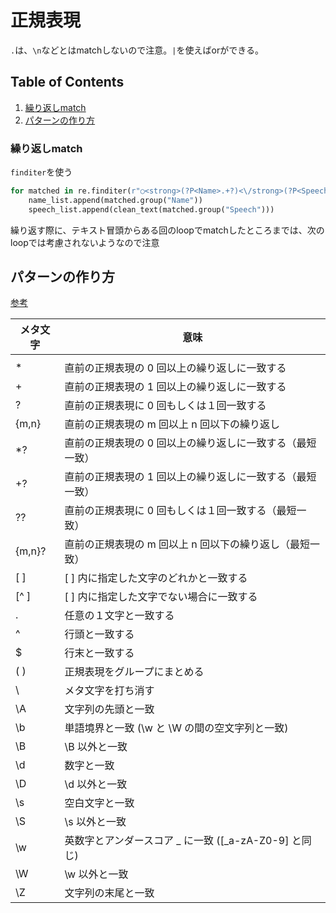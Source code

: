 # 正規表現
`.`は、`\n`などとはmatchしないので注意。`|`を使えばorができる。


## Table of Contents
1. [繰り返しmatch](#繰り返しmatch)
2. [パターンの作り方](#パターンの作り方)

### 繰り返しmatch
`finditer`を使う
```python
for matched in re.finditer(r"○<strong>(?P<Name>.+?)<\/strong>(?P<Speech>(.|\n)+?)(○|<\/span>)", str(soup)):
    name_list.append(matched.group("Name"))
    speech_list.append(clean_text(matched.group("Speech")))
```
繰り返す際に、テキスト冒頭からある回のloopでmatchしたところまでは、次のloopでは考慮されないようなので注意


## パターンの作り方
[参考](http://www.geocities.jp/m_hiroi/light/python04.html)

| メタ文字 | 意味                                                      |
|----------|-----------------------------------------------------------|
| |        | この前後にある正規表現のどちらかと一致する                |
| *        | 直前の正規表現の 0 回以上の繰り返しに一致する             |
| +        | 直前の正規表現の 1 回以上の繰り返しに一致する             |
| ?        | 直前の正規表現に 0 回もしくは１回一致する                 |
| {m,n}    | 直前の正規表現の m 回以上 n 回以下の繰り返し              |
| *?       | 直前の正規表現の 0 回以上の繰り返しに一致する（最短一致） |
| +?       | 直前の正規表現の 1 回以上の繰り返しに一致する（最短一致） |
| ??       | 直前の正規表現に 0 回もしくは１回一致する（最短一致）     |
| {m,n}?   | 直前の正規表現の m 回以上 n 回以下の繰り返し（最短一致）  |
| [ ]      | [ ] 内に指定した文字のどれかと一致する                    |
| [^ ]     | [ ] 内に指定した文字でない場合に一致する                  |
| .        | 任意の１文字と一致する                                    |
| ^        | 行頭と一致する                                            |
| $        | 行末と一致する                                            |
| ( )      | 正規表現をグループにまとめる                              |
| \        | メタ文字を打ち消す                                        |
| \A       | 文字列の先頭と一致                                        |
| \b       | 単語境界と一致 (\w と \W の間の空文字列と一致)            |
| \B       | \B 以外と一致                                             |
| \d       | 数字と一致                                                |
| \D       | \d 以外と一致                                             |
| \s       | 空白文字と一致                                            |
| \S       | \s 以外と一致                                             |
| \w       | 英数字とアンダースコア _ に一致 ([_a-zA-Z0-9] と同じ)     |
| \W       | \w 以外と一致                                             |
| \Z       | 文字列の末尾と一致                                        |
